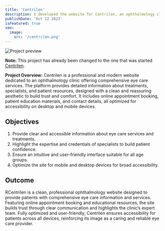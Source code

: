 ```yaml
---
title: 'Centrilen'
description: I developed the website for Centrilen, an ophthalmology clinic, using WordPress. The site was designed with a clean and professional layout to communicate trust and clarity. It includes information about services, specialists, and contact options, optimized for both desktop and mobile users.
publishDate: 'Oct 12 2023'
isFeatured: true
seo:
  image:
    src: '/centrilen.png'
---
```


![Project preview](/centrilen.png)

**Note:** This project has already been changed to the one that was started [Centrilen](https://centrilen.es/).

**Project Overview:**
Centrilen is a professional and modern website dedicated to an ophthalmology clinic offering comprehensive eye care services. The platform provides detailed information about treatments, specialists, and patient resources, designed with a clean and reassuring aesthetic to build trust and comfort. It includes online appointment booking, patient education materials, and contact details, all optimized for accessibility on desktop and mobile devices.

## Objectives

1. Provide clear and accessible information about eye care services and treatments.
2. Highlight the expertise and credentials of specialists to build patient confidence.
3. Ensure an intuitive and user-friendly interface suitable for all age groups.
4. Optimize the site for mobile and desktop devices for broad accessibility.

## Outcome

RCentrilen is a clean, professional ophthalmology website designed to provide patients with comprehensive eye care information and services. Featuring online appointment booking and educational resources, the site builds trust through clear communication and highlights the clinic’s expert team. Fully optimized and user-friendly, Centrilen ensures accessibility for patients across all devices, reinforcing its image as a caring and reliable eye care provider.
